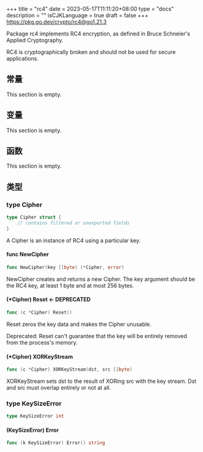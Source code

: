 +++
title = "rc4"
date = 2023-05-17T11:11:20+08:00
type = "docs"
description = ""
isCJKLanguage = true
draft = false
+++
https://pkg.go.dev/crypto/rc4@go1.21.3

Package rc4 implements RC4 encryption, as defined in Bruce Schneier's Applied Cryptography.

RC4 is cryptographically broken and should not be used for secure applications.


## 常量 

This section is empty.

## 变量

This section is empty.

## 函数

This section is empty.

## 类型

### type Cipher 

``` go
type Cipher struct {
	// contains filtered or unexported fields
}
```

A Cipher is an instance of RC4 using a particular key.

#### func NewCipher 

``` go
func NewCipher(key []byte) (*Cipher, error)
```

NewCipher creates and returns a new Cipher. The key argument should be the RC4 key, at least 1 byte and at most 256 bytes.

#### (*Cipher) Reset <- DEPRECATED

```go
func (c *Cipher) Reset()
```

Reset zeros the key data and makes the Cipher unusable.

Deprecated: Reset can't guarantee that the key will be entirely removed from the process's memory.

#### (*Cipher) XORKeyStream 

``` go
func (c *Cipher) XORKeyStream(dst, src []byte)
```

XORKeyStream sets dst to the result of XORing src with the key stream. Dst and src must overlap entirely or not at all.

### type KeySizeError 

``` go
type KeySizeError int
```

#### (KeySizeError) Error 

``` go
func (k KeySizeError) Error() string
```